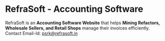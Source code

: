 
# RefraSoft - Accounting Software

RefraSoft is an **Accounting Software Website** that helps **Mining Refactors, Wholesale Sellers, and Retail Shops** manage their invoices efficiently.  
Contact Email-Id: psrk@refrasoft.in

